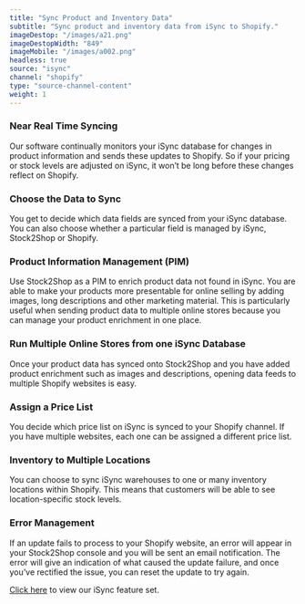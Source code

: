 ```yaml
---
title: "Sync Product and Inventory Data"
subtitle: "Sync product and inventory data from iSync to Shopify."
imageDestop: "/images/a21.png"
imageDestopWidth: "849"
imageMobile: "/images/a002.png"
headless: true
source: "isync"
channel: "shopify"
type: "source-channel-content"
weight: 1
---
```


### Near Real Time Syncing
Our software continually monitors your iSync database for changes in product information and sends these updates to Shopify. So if your pricing or stock levels are adjusted on iSync, it won’t be long before these changes reflect on Shopify.

### Choose the Data to Sync
You get to decide which data fields are synced from your iSync database. You can also choose whether a particular field is managed by iSync, Stock2Shop or Shopify.

### Product Information Management (PIM)
Use Stock2Shop as a PIM to enrich product data not found in iSync. You are able to make your products more presentable for online selling by adding images, long descriptions and other marketing material. This is particularly useful when sending product data to multiple online stores because you can manage your product enrichment in one place.

### Run Multiple Online Stores from one iSync Database
Once your product data has synced onto Stock2Shop and you have added product enrichment such as images and descriptions, opening data feeds to multiple Shopify websites is easy.

### Assign a Price List
You decide which price list on iSync is synced to your Shopify channel. If you have multiple websites, each one can be assigned a different price list.

### Inventory to Multiple Locations
You can choose to sync iSync warehouses to one or many inventory locations within Shopify. This means that customers will be able to see location-specific stock levels.

### Error Management
If an update fails to process to your Shopify website, an error will appear in your Stock2Shop console and you will be sent an email notification. The error will give an indication of what caused the update failure, and once you’ve rectified the issue, you can reset the update to try again.

[Click here](/help/features/isync/ "iSync Features") to view our iSync feature set.